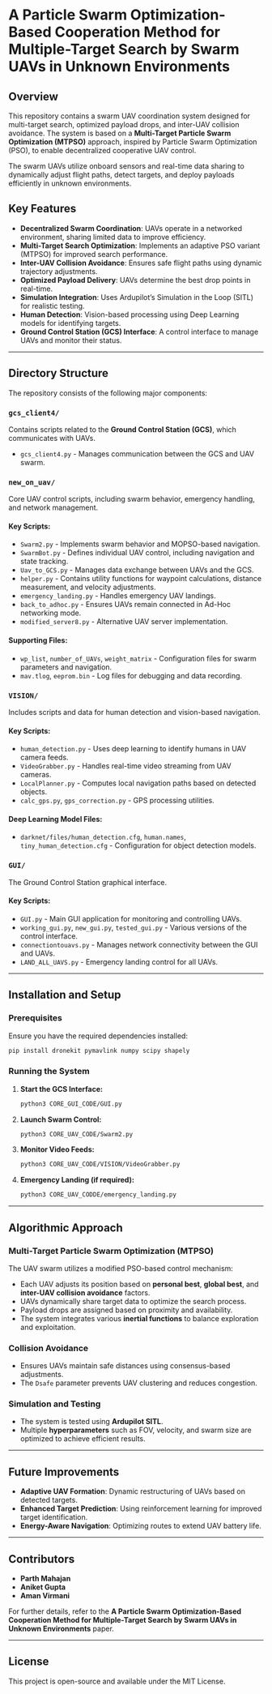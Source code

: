 
# A Particle Swarm Optimization-Based Cooperation Method for Multiple-Target Search by Swarm UAVs in Unknown Environments

## Overview
This repository contains a swarm UAV coordination system designed for multi-target search, optimized payload drops, and inter-UAV collision avoidance. The system is based on a **Multi-Target Particle Swarm Optimization (MTPSO)** approach, inspired by Particle Swarm Optimization (PSO), to enable decentralized cooperative UAV control.

The swarm UAVs utilize onboard sensors and real-time data sharing to dynamically adjust flight paths, detect targets, and deploy payloads efficiently in unknown environments.

## Key Features
- **Decentralized Swarm Coordination**: UAVs operate in a networked environment, sharing limited data to improve efficiency.
- **Multi-Target Search Optimization**: Implements an adaptive PSO variant (MTPSO) for improved search performance.
- **Inter-UAV Collision Avoidance**: Ensures safe flight paths using dynamic trajectory adjustments.
- **Optimized Payload Delivery**: UAVs determine the best drop points in real-time.
- **Simulation Integration**: Uses Ardupilot’s Simulation in the Loop (SITL) for realistic testing.
- **Human Detection**: Vision-based processing using Deep Learning models for identifying targets.
- **Ground Control Station (GCS) Interface**: A control interface to manage UAVs and monitor their status.

---

## Directory Structure
The repository consists of the following major components:

### `gcs_client4/`
Contains scripts related to the **Ground Control Station (GCS)**, which communicates with UAVs.
- `gcs_client4.py` - Manages communication between the GCS and UAV swarm.

### `new_on_uav/`
Core UAV control scripts, including swarm behavior, emergency handling, and network management.
#### Key Scripts:
- `Swarm2.py` - Implements swarm behavior and MOPSO-based navigation.
- `SwarmBot.py` - Defines individual UAV control, including navigation and state tracking.
- `Uav_to_GCS.py` - Manages data exchange between UAVs and the GCS.
- `helper.py` - Contains utility functions for waypoint calculations, distance measurement, and velocity adjustments.
- `emergency_landing.py` - Handles emergency UAV landings.
- `back_to_adhoc.py` - Ensures UAVs remain connected in Ad-Hoc networking mode.
- `modified_server8.py` - Alternative UAV server implementation.

#### Supporting Files:
- `wp_list`, `number_of_UAVs`, `weight_matrix` - Configuration files for swarm parameters and navigation.
- `mav.tlog`, `eeprom.bin` - Log files for debugging and data recording.

### `VISION/`
Includes scripts and data for human detection and vision-based navigation.
#### Key Scripts:
- `human_detection.py` - Uses deep learning to identify humans in UAV camera feeds.
- `VideoGrabber.py` - Handles real-time video streaming from UAV cameras.
- `LocalPlanner.py` - Computes local navigation paths based on detected objects.
- `calc_gps.py`, `gps_correction.py` - GPS processing utilities.

#### Deep Learning Model Files:
- `darknet/files/human_detection.cfg`, `human.names`, `tiny_human_detection.cfg` - Configuration for object detection models.

### `GUI/`
The Ground Control Station graphical interface.
#### Key Scripts:
- `GUI.py` - Main GUI application for monitoring and controlling UAVs.
- `working_gui.py`, `new_gui.py`, `tested_gui.py` - Various versions of the control interface.
- `connectiontouavs.py` - Manages network connectivity between the GUI and UAVs.
- `LAND_ALL_UAVS.py` - Emergency landing control for all UAVs.

---

## Installation and Setup
### Prerequisites
Ensure you have the required dependencies installed:
```bash
pip install dronekit pymavlink numpy scipy shapely
```

### Running the System
1. **Start the GCS Interface:**
   ```bash
   python3 CORE_GUI_CODE/GUI.py
   ```
2. **Launch Swarm Control:**
   ```bash
   python3 CORE_UAV_CODE/Swarm2.py
   ```
3. **Monitor Video Feeds:**
   ```bash
   python3 CORE_UAV_CODE/VISION/VideoGrabber.py
   ```
4. **Emergency Landing (if required):**
   ```bash
   python3 CORE_UAV_CODDE/emergency_landing.py
   ```

---

## Algorithmic Approach
### **Multi-Target Particle Swarm Optimization (MTPSO)**
The UAV swarm utilizes a modified PSO-based control mechanism:
- Each UAV adjusts its position based on **personal best**, **global best**, and **inter-UAV collision avoidance** factors.
- UAVs dynamically share target data to optimize the search process.
- Payload drops are assigned based on proximity and availability.
- The system integrates various **inertial functions** to balance exploration and exploitation.

### Collision Avoidance
- Ensures UAVs maintain safe distances using consensus-based adjustments.
- The `Dsafe` parameter prevents UAV clustering and reduces congestion.

### Simulation and Testing
- The system is tested using **Ardupilot SITL**.
- Multiple **hyperparameters** such as FOV, velocity, and swarm size are optimized to achieve efficient results.

---

## Future Improvements
- **Adaptive UAV Formation**: Dynamic restructuring of UAVs based on detected targets.
- **Enhanced Target Prediction**: Using reinforcement learning for improved target identification.
- **Energy-Aware Navigation**: Optimizing routes to extend UAV battery life.

---

## Contributors
- **Parth Mahajan**
- **Aniket Gupta** 
- **Aman Virmani**


For further details, refer to the **A Particle Swarm Optimization-Based Cooperation Method for Multiple-Target Search by Swarm UAVs in Unknown Environments** paper.

---

## License
This project is open-source and available under the MIT License.


